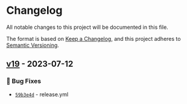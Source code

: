 # Changelog
All notable changes to this project will be documented in this file.

The format is based on [Keep a Changelog](https://keepachangelog.com/en/1.0.0/),
and this project adheres to [Semantic Versioning](https://semver.org/spec/v2.0.0.html).

## [v19] - 2023-07-12
### :bug: Bug Fixes
- [`59b3e4d`](https://github.com/illicit-oblivion/unit-demo-cra/commit/59b3e4d5c0b7b41d058efeb276a907fece88aff1) - release.yml


[v19]: https://github.com/illicit-oblivion/unit-demo-cra/compare/v18...v19